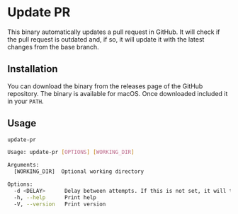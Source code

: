 # Update PR

This binary automatically updates a pull request in GitHub. It will check if the pull request is outdated and, if so, it will update it with the latest changes from the base branch.

## Installation

You can download the binary from the releases page of the GitHub repository. The binary is available for macOS.
Once downloaded included it in your `PATH`.

## Usage

```bash
update-pr
```

```bash
Usage: update-pr [OPTIONS] [WORKING_DIR]

Arguments:
  [WORKING_DIR]  Optional working directory

Options:
  -d <DELAY>      Delay between attempts. If this is not set, it will try only once. Examples: -d 10s -d 3m
  -h, --help      Print help
  -V, --version   Print version
```
